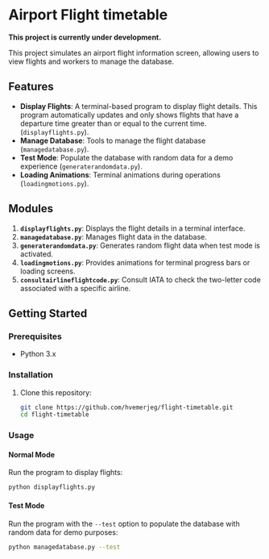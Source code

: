 # Airport Flight timetable

**This project is currently under development.**

This project simulates an airport flight information screen, allowing users to view flights and workers to manage the database.

## Features
- **Display Flights**: A terminal-based program to display flight details. This program automatically updates and only shows flights that have a departure time greater than or equal to the current time.(`displayflights.py`).
- **Manage Database**: Tools to manage the flight database (`managedatabase.py`).
- **Test Mode**: Populate the database with random data for a demo experience (`generaterandomdata.py`).
- **Loading Animations**: Terminal animations during operations (`loadingmotions.py`).

## Modules
1. **`displayflights.py`**: Displays the flight details in a terminal interface.
2. **`managedatabase.py`**: Manages flight data in the database.
3. **`generaterandomdata.py`**: Generates random flight data when test mode is activated.
4. **`loadingmotions.py`**: Provides animations for terminal progress bars or loading screens.
5. **`consultairlineflightcode.py`**: Consult IATA to check the two-letter code associated with a specific airline.

## Getting Started

### Prerequisites
- Python 3.x

### Installation
1. Clone this repository:  
   ```bash
   git clone https://github.com/hvemerjeg/flight-timetable.git
   cd flight-timetable 
   ```
### Usage
#### Normal Mode
Run the program to display flights:
```bash
python displayflights.py
```

#### Test Mode
Run the program with the `--test` option to populate the database with random data for demo purposes:
```bash
python managedatabase.py --test
```

